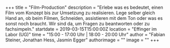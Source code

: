 +++
title = "Film-Production"
description = "Erlebe was es bedeutet, einen Film vom Konzept bis zur Umsetzung zu realisieren. Lege selber gleich Hand an, ob beim Filmen, Schneiden, assistieren mit dem Ton oder was es sonst noch braucht. Wir sind da, um Fragen zu beantworten oder zu fachsimpeln."
startdate = 2019-03-15T15:00:00Z
location = "Effinger im Labor (UG)"
time = "15:00 - 17:00 Uhr | 18:00 - 20:00 Uhr"
author = "Fabian Steiner, Jonathan Hess, Jasmin Egger"
authorimage = ""
image = ""
+++  
